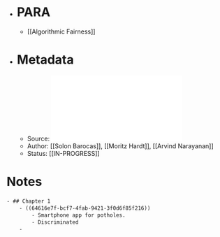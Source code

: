 - # PARA
	- [[Algorithmic Fairness]]
- # Metadata
	- Source: ![Fairness and Machine Learning Book.pdf](../assets/Fairness_and_Machine_Learning_Book_1684093051052_0.pdf)
	- Author: [[Solon Barocas]], [[Moritz Hardt]], [[Arvind Narayanan]]
	- Status: [[IN-PROGRESS]]
# Notes
	- ## Chapter 1
		- ((64616e7f-bcf7-4fab-9421-3f0d6f85f216))
			- Smartphone app for potholes.
			- Discriminated
		-